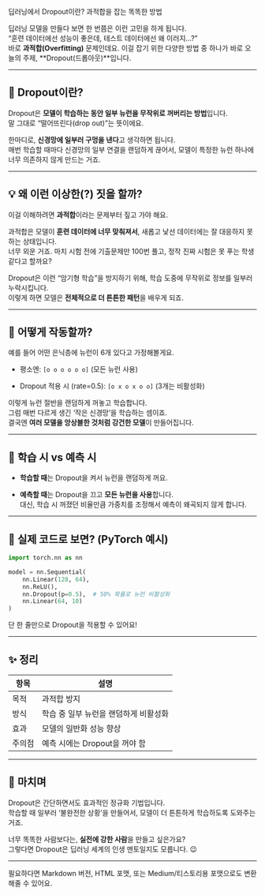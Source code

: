 딥러닝에서 Dropout이란? 과적합을 잡는 똑똑한 방법

딥러닝 모델을 만들다 보면 한 번쯤은 이런 고민을 하게 됩니다.  
“훈련 데이터에선 성능이 좋은데, 테스트 데이터에선 왜 이러지…?”  
바로 **과적합(Overfitting)** 문제인데요. 이걸 잡기 위한 다양한 방법 중 하나가 바로 오늘의 주제, **Dropout(드롭아웃)**입니다.

---

## 🎯 Dropout이란?

Dropout은 **모델이 학습하는 동안 일부 뉴런을 무작위로 꺼버리는 방법**입니다.  
말 그대로 “떨어뜨린다(drop out)”는 뜻이에요.

한마디로, **신경망에 일부러 구멍을 낸다**고 생각하면 됩니다.  
매번 학습할 때마다 신경망의 일부 연결을 랜덤하게 끊어서, 모델이 특정한 뉴런 하나에 너무 의존하지 않게 만드는 거죠.

---

## 💡 왜 이런 이상한(?) 짓을 할까?

이걸 이해하려면 **과적합**이라는 문제부터 짚고 가야 해요.

과적합은 모델이 **훈련 데이터에 너무 맞춰져서**, 새롭고 낯선 데이터에는 잘 대응하지 못하는 상태입니다.  
너무 외운 거죠. 마치 시험 전에 기출문제만 100번 풀고, 정작 진짜 시험은 못 푸는 학생 같다고 할까요?

Dropout은 이런 “암기형 학습”을 방지하기 위해, 학습 도중에 무작위로 정보를 일부러 누락시킵니다.  
이렇게 하면 모델은 **전체적으로 더 튼튼한 패턴**을 배우게 되죠.

---

## 🔧 어떻게 작동할까?

예를 들어 어떤 은닉층에 뉴런이 6개 있다고 가정해볼게요.

- 평소엔: `[o o o o o o]` (모든 뉴런 사용)
    
- Dropout 적용 시 (rate=0.5): `[o x o x o o]` (3개는 비활성화)
    

이렇게 뉴런 절반을 랜덤하게 꺼놓고 학습합니다.  
그럼 매번 다르게 생긴 ‘작은 신경망’을 학습하는 셈이죠.  
결국엔 **여러 모델을 앙상블한 것처럼 강건한 모델**이 만들어집니다.

---

## 🤖 학습 시 vs 예측 시

- **학습할 때**는 Dropout을 켜서 뉴런을 랜덤하게 꺼요.
    
- **예측할 때**는 Dropout을 끄고 **모든 뉴런을 사용**합니다.  
    대신, 학습 시 꺼졌던 비율만큼 가중치를 조정해서 예측이 왜곡되지 않게 합니다.
    

---

## 📌 실제 코드로 보면? (PyTorch 예시)

```python
import torch.nn as nn

model = nn.Sequential(
    nn.Linear(128, 64),
    nn.ReLU(),
    nn.Dropout(p=0.5),  # 50% 확률로 뉴런 비활성화
    nn.Linear(64, 10)
)
```

단 한 줄만으로 Dropout을 적용할 수 있어요!

---

## ✨ 정리

|항목|설명|
|---|---|
|목적|과적합 방지|
|방식|학습 중 일부 뉴런을 랜덤하게 비활성화|
|효과|모델의 일반화 성능 향상|
|주의점|예측 시에는 Dropout을 꺼야 함|

---

## 📎 마치며

Dropout은 간단하면서도 효과적인 정규화 기법입니다.  
학습할 때 일부러 ‘불완전한 상황’을 만들어서, 모델이 더 튼튼하게 학습하도록 도와주는 거죠.

너무 똑똑한 사람보다는, **실전에 강한 사람**을 만들고 싶은가요?  
그렇다면 Dropout은 딥러닝 세계의 인생 멘토일지도 모릅니다. 😉

---

필요하다면 Markdown 버전, HTML 포맷, 또는 Medium/티스토리용 포맷으로도 변환해줄 수 있어요.